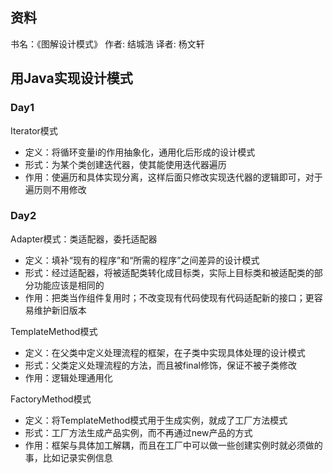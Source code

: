## 资料
书名：《图解设计模式》 作者: 结城浩 译者: 杨文轩
## 用Java实现设计模式
### Day1
Iterator模式
* 定义：将循环变量i的作用抽象化，通用化后形成的设计模式
* 形式：为某个类创建迭代器，使其能使用迭代器遍历
* 作用：使遍历和具体实现分离，这样后面只修改实现迭代器的逻辑即可，对于遍历则不用修改
### Day2
Adapter模式：类适配器，委托适配器
* 定义：填补“现有的程序”和“所需的程序”之间差异的设计模式
* 形式：经过适配器，将被适配类转化成目标类，实际上目标类和被适配类的部分功能应该是相同的
* 作用：把类当作组件复用时；不改变现有代码使现有代码适配新的接口；更容易维护新旧版本

TemplateMethod模式
* 定义：在父类中定义处理流程的框架，在子类中实现具体处理的设计模式
* 形式：父类定义处理流程的方法，而且被final修饰，保证不被子类修改
* 作用：逻辑处理通用化

FactoryMethod模式
* 定义：将TemplateMethod模式用于生成实例，就成了工厂方法模式
* 形式：工厂方法生成产品实例，而不再通过new产品的方式
* 作用：框架与具体加工解耦，而且在工厂中可以做一些创建实例时就必须做的事，比如记录实例信息